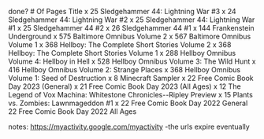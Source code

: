 done? # Of Pages Title
x 25 Sledgehammer 44: Lightning War #3
x 24 Sledgehammer 44: Lightning War #2
x 25 Sledgehammer 44: Lightning War #1
x 25 Sledgehammer 44 #2
x 26 Sledgehammer 44 #1
x 144 Frankenstein Underground
x 575 Baltimore Omnibus Volume 2
x 567 Baltimore Omnibus Volume 1
x 368 Hellboy: The Complete Short Stories Volume 2
x 368 Hellboy: The Complete Short Stories Volume 1
x 288 Hellboy Omnibus Volume 4: Hellboy in Hell
x 528 Hellboy Omnibus Volume 3: The Wild Hunt
x 416 Hellboy Omnibus Volume 2: Strange Places
x 368 Hellboy Omnibus Volume 1: Seed of Destruction
x 8 Minecraft Sampler
x 22 Free Comic Book Day 2023 (General)
x 21 Free Comic Book Day 2023 (All Ages)
x 12 The Legend of Vox Machina: Whitestone Chronicles--Ripley Preview
x 15 Plants vs. Zombies: Lawnmageddon #1
x 22 Free Comic Book Day 2022 General
22 Free Comic Book Day 2022 All Ages

notes:
https://myactivity.google.com/myactivity
-the urls expire eventually
